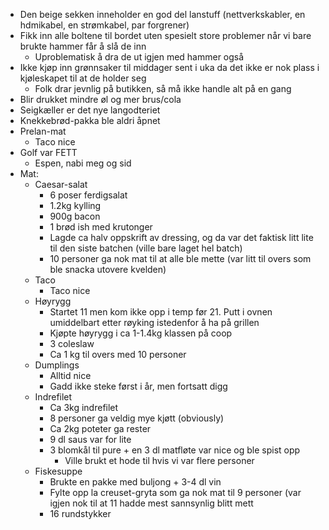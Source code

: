 * Den beige sekken inneholder en god del lanstuff (nettverkskabler, en hdmikabel, en strømkabel, par forgrener)  
* Fikk inn alle boltene til bordet uten spesielt store problemer når vi bare brukte hammer får å slå de inn  
  * Uproblematisk å dra de ut igjen med hammer også  
* Ikke kjøp inn grønnsaker til middager sent i uka da det ikke er nok plass i kjøleskapet til at de holder seg  
  * Folk drar jevnlig på butikken, så må ikke handle alt på en gang  
* Blir drukket mindre øl og mer brus/cola  
* Seigkæller er det nye langodteriet  
* Knekkebrød-pakka ble aldri åpnet  
* Prelan-mat  
  * Taco nice  
* Golf var FETT  
  * Espen, nabi meg og sid  
* Mat:  
  * Caesar-salat  
    * 6 poser ferdigsalat  
    * 1.2kg kylling  
    * 900g bacon  
    * 1 brød ish med krutonger  
    * Lagde ca halv oppskrift av dressing, og da var det faktisk litt lite til den siste batchen (ville bare laget hel batch)  
    * 10 personer ga nok mat til at alle ble mette (var litt til overs som ble snacka utovere kvelden)  
  * Taco  
    * Taco nice  
  * Høyrygg  
    * Startet 11 men kom ikke opp i temp før 21\. Putt i ovnen umiddelbart etter røyking istedenfor å ha på grillen  
    * Kjøpte høyrygg i ca 1-1.4kg klassen på coop  
    * 3 coleslaw  
    * Ca 1 kg til overs med 10 personer  
  * Dumplings  
    * Alltid nice  
    * Gadd ikke steke først i år, men fortsatt digg  
  * Indrefilet  
    * Ca 3kg indrefilet  
    * 8 personer ga veldig mye kjøtt (obviously)  
    * Ca 2kg poteter ga rester  
    * 9 dl saus var for lite  
    * 3 blomkål til pure \+ en 3 dl matfløte var nice og ble spist opp  
      * Ville brukt et hode til hvis vi var flere personer  
  * Fiskesuppe  
    * Brukte en pakke med buljong \+ 3-4 dl vin  
    * Fylte opp la creuset-gryta som ga nok mat til 9 personer (var igjen nok til at 11 hadde mest sannsynlig blitt mett  
    * 16 rundstykker